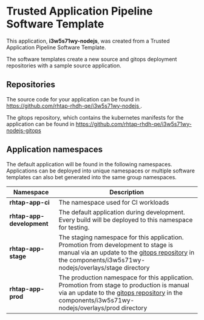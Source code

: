 # Trusted Application Pipeline Software Template

This application, **i3w5s71wy-nodejs**, was created from a Trusted Application Pipeline Software Template.

The software templates create a new source and gitops deployment repositories with a sample source application. 

## Repositories

The source code for your application can be found in [https://github.com/rhtap-rhdh-qe/i3w5s71wy-nodejs ](https://github.com/rhtap-rhdh-qe/i3w5s71wy-nodejs ).
 
The gitops repository, which contains the kubernetes manifests for the application can be found in 
[https://github.com/rhtap-rhdh-qe/i3w5s71wy-nodejs-gitops ](https://github.com/rhtap-rhdh-qe/i3w5s71wy-nodejs-gitops ) 

## Application namespaces 

The default application will be found in the following namespaces. Applications can be deployed into unique namespaces or multiple software templates can also bet generated into the same group namespaces.  

|  Namespace   |  Description   |  
| -------- | -------- |
| **rhtap-app-ci** | The namespace used for CI workloads |
| **rhtap-app-development** | The default application during development. Every build will be deployed to this namespace for testing. |
| **rhtap-app-stage** | The staging namespace for this application. Promotion from development to stage is manual via an update to the [gitops repository](https://github.com/rhtap-rhdh-qe/i3w5s71wy-nodejs-gitops ) in the components/i3w5s71wy-nodejs/overlays/stage directory |
| **rhtap-app-prod** | The production namespace for this application. Promotion from stage to production is manual via an update to the [gitops repository](https://github.com/rhtap-rhdh-qe/i3w5s71wy-nodejs-gitops ) in the components/i3w5s71wy-nodejs/overlays/prod directory |